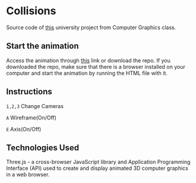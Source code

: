 # Collisions

Source code of [this](http://web.tecnico.ulisboa.pt/~ist186512/projects/collisions/) university project from Computer Graphics class. 

## Start the animation

Access the animation through [this](http://web.tecnico.ulisboa.pt/~ist186512/projects/collisions/) link or download the repo.
If you downloaded the repo, make sure that there is a browser installed on your computer and start the animation by running the HTML file with it.

## Instructions

```1,2,3``` Change Cameras

```A``` Wireframe(On/Off)

```E``` Axis(On/Off)

## Technologies Used

Three.js - a cross-browser JavaScript library and Application Programming Interface (API) used to create and display animated 3D computer graphics in a web browser. 
